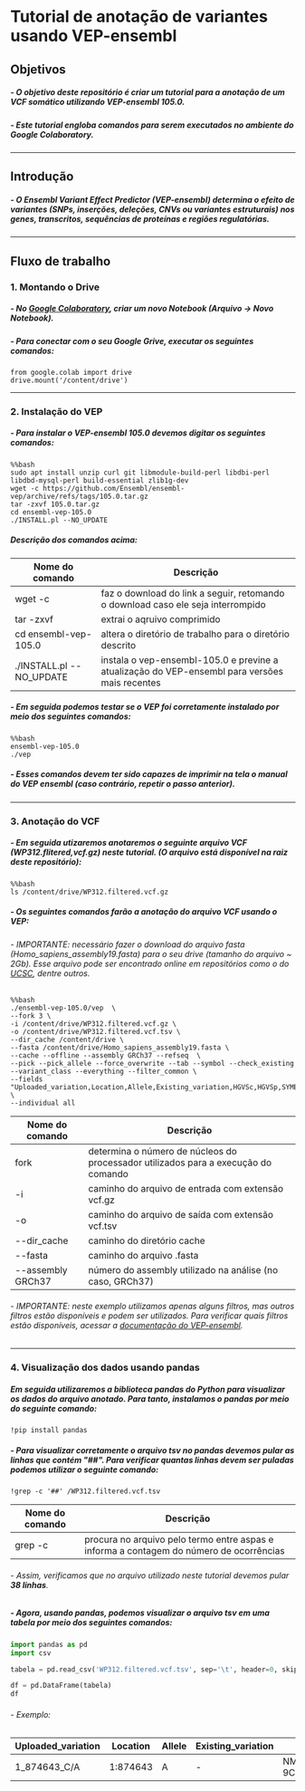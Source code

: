 # **Tutorial de anotação de variantes usando VEP-ensembl**

## **Objetivos**

##### - O objetivo deste repositório é criar um tutorial para a anotação de um VCF somático utilizando VEP-ensembl 105.0.
##### - Este tutorial engloba comandos para serem executados no ambiente do Google Colaboratory.

------

## **Introdução**

##### - O Ensembl Variant Effect Predictor (VEP-ensembl) determina o efeito de variantes (SNPs, inserções, deleções, CNVs ou variantes estruturais) nos genes, transcritos, sequências de proteínas e regiões regulatórias.

-----

## **Fluxo de trabalho**

### **1. Montando o Drive**
##### - No [Google Colaboratory](https://colab.research.google.com), criar um novo Notebook (Arquivo -> Novo Notebook).
##### - Para conectar com o seu Google Grive, executar os seguintes comandos:

```
from google.colab import drive
drive.mount('/content/drive')
```

------

### **2. Instalação do VEP**
##### - Para instalar o VEP-ensembl 105.0 devemos digitar os seguintes comandos:

```
%%bash
sudo apt install unzip curl git libmodule-build-perl libdbi-perl libdbd-mysql-perl build-essential zlib1g-dev
wget -c https://github.com/Ensembl/ensembl-vep/archive/refs/tags/105.0.tar.gz
tar -zxvf 105.0.tar.gz
cd ensembl-vep-105.0
./INSTALL.pl --NO_UPDATE 
```

##### Descrição dos comandos acima:

| Nome do comando | Descrição |
| --- | --- |
| wget -c | faz o download do link a seguir, retomando o download caso ele seja interrompido |
| tar -zxvf | extrai o aqruivo comprimido |
| cd ensembl-vep-105.0 | altera o diretório de trabalho para o diretório descrito |
| ./INSTALL.pl --NO_UPDATE | instala o vep-ensembl-105.0 e previne a atualização do VEP-ensembl para versões mais recentes |


##### - Em seguida podemos testar se o VEP foi corretamente instalado por meio dos seguintes comandos:

```
%%bash
ensembl-vep-105.0
./vep
```

##### - Esses comandos devem ter sido capazes de imprimir na tela o manual do VEP ensembl (caso contrário, repetir o passo anterior).

------

### **3. Anotação do VCF**
##### - Em seguida utizaremos anotaremos o seguinte arquivo VCF (WP312.flitered,vcf.gz) neste tutorial. (O arquivo está disponível na raiz deste repositório):

```
%%bash
ls /content/drive/WP312.filtered.vcf.gz
```

##### - Os seguintes comandos farão a anotação do arquivo VCF usando o VEP:
###### - IMPORTANTE: necessário fazer o download do arquivo fasta (Homo_sapiens_assembly19.fasta) para o seu drive (tamanho do arquivo ~ 2Gb). Esse arquivo pode ser encontrado online em repositórios como o do [UCSC](https://hgdownload.soe.ucsc.edu/downloads.html), dentre outros.

```
%%bash
./ensembl-vep-105.0/vep  \
--fork 3 \
-i /content/drive/WP312.filtered.vcf.gz \
-o /content/drive/WP312.filtered.vcf.tsv \
--dir_cache /content/drive \
--fasta /content/drive/Homo_sapiens_assembly19.fasta \
--cache --offline --assembly GRCh37 --refseq  \
--pick --pick_allele --force_overwrite --tab --symbol --check_existing --variant_class --everything --filter_common \
--fields "Uploaded_variation,Location,Allele,Existing_variation,HGVSc,HGVSp,SYMBOL,Consequence,IND,ZYG,Amino_acids,CLIN_SIG,PolyPhen,SIFT,VARIANT_CLASS,FREQS" \
--individual all
  ```

| Nome do comando | Descrição |
| --- | --- |
| fork | determina o número de núcleos do processador utilizados para a execução do comando |
| -i | caminho do arquivo de entrada com extensão vcf.gz |
| -o | caminho do arquivo de saída com extensão vcf.tsv |
| --dir_cache | caminho do diretório cache |
| --fasta | caminho do arquivo .fasta |
| --assembly GRCh37 | número do assembly utilizado na análise (no caso, GRCh37) |

###### - IMPORTANTE: neste exemplo utilizamos apenas alguns filtros, mas outros filtros estão disponíveis e podem ser utilizados. Para verificar quais filtros estão disponíveis, acessar a [documentação do VEP-ensembl](https://www.ensembl.org/info/docs/tools/vep/script/vep_filter.html).

------

### **4. Visualização dos dados usando pandas**

##### Em seguida utilizaremos a biblioteca **pandas** do Python para visualizar os dados do arquivo anotado. Para tanto, instalamos o pandas por meio do seguinte comando:

```
!pip install pandas
```

##### - Para visualizar corretamente o arquivo tsv no pandas devemos pular as linhas que contém "##". Para verificar quantas linhas devem ser puladas podemos utilizar o seguinte comando:

```
!grep -c '##' /WP312.filtered.vcf.tsv
```

| Nome do comando | Descrição |
| --- | --- |
| grep -c | procura no arquivo pelo termo entre aspas e informa a contagem do número de ocorrências |

###### - Assim, verificamos que no arquivo utilizado neste tutorial devemos pular **38 linhas**.

##### - Agora, usando pandas, podemos visualizar o arquivo tsv em uma tabela por meio dos seguintes comandos:

```python
import pandas as pd
import csv

tabela = pd.read_csv('WP312.filtered.vcf.tsv', sep='\t', header=0, skiprows=38)

df = pd.DataFrame(tabela)
df
```

###### - Exemplo:

| Uploaded_variation | Location	| Allele | Existing_variation |	HGVSc | HGVSp |	SYMBOL | Consequence | IND | ZYG | Amino_acids | CLIN_SIG |	PolyPhen |	SIFT | VARIANT_CLASS | FREQS |
| --- | --- | --- | --- | --- | --- | --- | --- | --- | --- | --- | --- | --- | --- | --- | --- |
| 1_874643_C/A |	1:874643 |	A	| - |	NM_001385640.1:c.1058-9C>A |	- |	SAMD11 |	splice_polypyrimidine_tract_variant,intron_var... |	WP312 |	HET |	- |	- |	- |	-	| SNV |	- |
